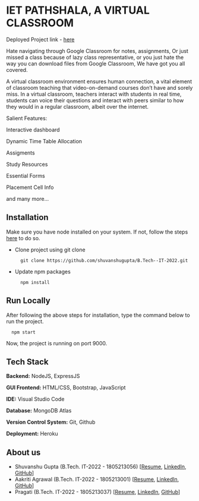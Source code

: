 # IET PATHSHALA, A VIRTUAL CLASSROOM

Deployed Project link - [here](http://class-admin.herokuapp.com/user/signin)

Hate navigating through Google Classroom for notes, assignments, Or just missed a class because of lazy class representative, or you just hate the way you can download files from Google Classroom, We have got you all covered.

A virtual classroom environment ensures human connection, a vital element of classroom teaching that video-on-demand courses don’t have and sorely miss. In a virtual classroom, teachers interact with students in real time, students can voice their questions and interact with peers similar to how they would in a regular classroom, albeit over the internet.

Salient Features:

Interactive dashboard

Dynamic Time Table Allocation

Assigments

Study Resources

Essential Forms

Placement Cell Info

and many more...


## Installation

Make sure you have node installed on your system. If not, follow the steps [here](https://nodejs.org/en/download/) to do so.

- Clone project using git clone

    ```
      git clone https://github.com/shuvanshugupta/B.Tech--IT-2022.git
    ```

- Update npm packages

    ```
      npm install
    ```


## Run Locally

After following the above steps for installation, type the command below to run the project.

  ```
    npm start
  ```
  
Now, the project is running on port 9000.


## Tech Stack

**Backend:** NodeJS, ExpressJS

**GUI Frontend:** HTML/CSS, Bootstrap, JavaScript

**IDE:** Visual Studio Code

**Database:** MongoDB Atlas

**Version Control System:** Git, Github

**Deployment:** Heroku


## About us

- Shuvanshu Gupta (B.Tech. IT-2022 - 1805213056) [[Resume](https://drive.google.com/file/d/1yVMqbjXHHe2kH82NX7PSUmhWv0-R0Njc/view?usp=sharing), [LinkedIn](https://www.linkedin.com/in/shuvanshu-gupta), [GitHub](https://github.com/shuvanshugupta)]
- Aakriti Agrawal (B.Tech. IT-2022 - 1805213001) [[Resume](https://drive.google.com/file/d/1HGCAWRphNSQrY3avmPKMOHZD8NNc_lV0/view?usp=drivesdk), [LinkedIn](https://www.linkedin.com/in/aakriti-agarwal09/), [GitHub](https://github.com/aakritiagarwal09)]
- Pragati (B.Tech. IT-2022 - 1805213037) [[Resume](https://drive.google.com/file/d/1hqWQe0zomBWNSQRTA48XlijNdOUSvPP-/view?usp=drivesdk), [LinkedIn](https://www.linkedin.com/in/pragati-verma-9409261b0/), [GitHub](https://github.com/pragati1901)]
